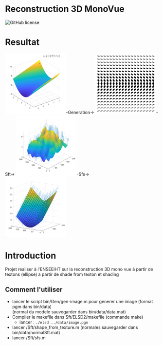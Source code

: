 # Reconstruction 3D MonoVue

![GitHub license](https://img.shields.io/github/license/naoutix/Reconstruction3D_MonoVue)

# Resultat
<img src="bin/Gen/figure/forme.jpg" width ="200" height="200" />-Generation->
<img src="bin/Gen/data/grille.png" width ="200" height="200"/>-Sft->
<img src="bin/Sft/figure/normales_aleatoires.png" width ="200" height="200"/>-Sfs->  
<img src="bin/Sft/figure/final.png" width ="200" height="200"/>
# Introduction
Projet realiser à l'ENSEEIHT sur la reconstruction 3D mono vue à partir de textons (ellipse) a partir de shade from texton et shading 

## Comment l'utiliser
- lancer le script bin/Gen/gen-image.m pour generer une image (format pgm dans bin/data)  
(normal du modele sauvegarder dans bin/data/data.mat)
- Compiler le makefile dans Sft/ELSD2/makefile (commande make)
  * lancer : `./elsd ../data/image.pgm`
- lancer /Sft/shape_from_texture.m (normales sauvegarder dans bin/data/normalSft.mat)
- lancer /Sft/sfs.m                
